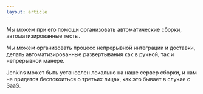 ```yaml
---
layout: article
---
```


Мы можем при его помощи организовать автоматические сборки, автоматизированные тесты. 

Мы можем организовать процесс непрерывной интеграции и доставки, делать автоматизированные развертывания как в ручной, так и непрерывной манере.

Jenkins может быть установлен локально на наше сервер сборки, и нам не придется беспокоиться о третьих лицах, как это бывает в случае с SaaS.
